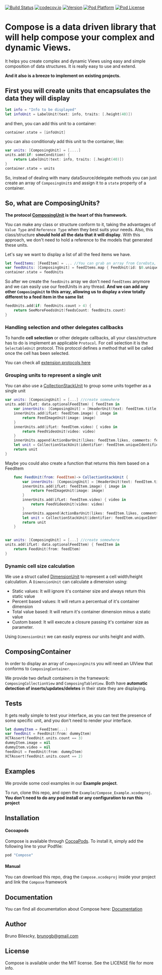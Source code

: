 [![Build Status](https://travis-ci.org/vivareal/Compose.svg)](https://travis-ci.org/vivareal/Compose)
[![codecov.io](http://codecov.io/github/vivareal/Compose/coverage.svg)](http://codecov.io/github/vivareal/Compose)
[![Version](https://img.shields.io/cocoapods/v/Compose.svg?style=flat)](http://cocoapods.org/pods/Compose)
[![Pod Platform](https://img.shields.io/cocoapods/p/Compose.svg)](http://cocoapods.org/pods/Compose)
[![Pod License](https://img.shields.io/cocoapods/l/Compose.svg)](https://github.com/vivareal/Compose/blob/master/LICENSE)

# Compose is a data driven library that will help compose your complex and dynamic Views.

It helps you create complex and dynamic Views using easy and simple composition of data structures. It is really easy to use and extend.

**And it also is a breeze to implement on existing projects.**

## First you will create units that encapsulates the data they will display
```swift
let info = "Info to be displayed"
let infoUnit = LabelUnit(text: info, traits: [.height(40)])
```
and then, you can add this unit to a container:

```swift
container.state = [infoUnit]
```
you can also conditionaly add this unit to the container, like:

```swift
var units: [ComposingUnit] = [....]
units.add(if: someCondition) {
	return LabelUnit(text: info, traits: [.height(40)])
}
container.state = units
```
So, instead of dealing with many dataSource/delegate methods you can just create an array of `ComposingUnit`s and assign it to a `state` property of a container.

## So, what are ComposingUnits?
**The protocol [ComposingUnit](https://vivareal.github.io/Compose/Protocols/ComposingUnit.html) is the heart of this framework.**

You can make any class or structure conform to it, taking the advantages of `Value Type` and `Reference Type` when they best suits your needs.
Also, this class/structure **should hold all the data that it will display**. With this approach, we don't need to hold a reference to the models that generated these units.

Let's say we want to display a list of all the feed items we have.

```swift
let feedItems: [FeedItem] = ... //You can grab an array from CoreData, JSON, Realm, anywhere...
var feedUnits: [ComposingUnit] = feedItems.map { FeedUnit(id: $0.uniqueId, title: $0.title, image: $0.image, likeCount:Int) }
container.state = feedUnits
```
So after we create the `feedUnits` array we don't need `feedItems` anymore and we can easily use our feedUnits in any thread.
**And we can add any other `ComposingUnit` to this array, allowing us to display a view totally different to a feed item in the same list**

```swift
feedUnits.add(if: feedUnits.count > 4) {
	return SeeMoreFeedsUnit(feedsCount: feedUnits.count)
}
```
### Handling selection and other delegates callbacks
To handle **cell selection** or other delegate callbacks, all your class/structure has to do is implement an applicable `Protocol`. For cell selection it is the `SelectableUnit` protocol. This protocol defines a method that will be called once the cell has been selected. 

You can check all [extension protocols here](https://vivareal.github.io/Compose/Extending%20Units.html)

### Grouping units to represent a single unit
You can also use a [CollectionStackUnit](https://vivareal.github.io/Compose/Structs/CollectionStackUnit.html) to group some units together as a single unit

```swift
var units: [ComposingUnit] = [...] //create somewhere
units.add(ifLet: data.optionalFeedItem) { feedItem in
	var innerUnits: [ComposingUnit] = [HeaderUnit(text: feedItem.title)]
	innerUnits.add(ifLet: feedItem.image) { image in
		return FeedImageUnit(image: image)
	}
	innerUnits.add(ifLet: feedItem.video) { video in
		return FeedVideoUnit(video: video)
	}
	innerUnits.append(ActionBarUnit(likes: feedItem.likes, comments: feedItem.comments))
	let unit = CollectionStackUnit(identifier: feedItem.uniqueIdentifier, direction: .vertical, traits: [], units: innerUnits)
	return unit
}
```
Maybe you could also create a function that returns this item based on a FeedItem

```swift
	func FeedUnit(from: FeedItem)-> CollectionStackUnit {
		var innerUnits: [ComposingUnit] = [HeaderUnit(text: feedItem.title)]
		innerUnits.add(ifLet: feedItem.image) { image in
			return FeedImageUnit(image: image)
		}
		innerUnits.add(ifLet: feedItem.video) { video in
			return FeedVideoUnit(video: video)
		}
		innerUnits.append(ActionBarUnit(likes: feedItem.likes, comments: feedItem.comments))
		let unit = CollectionStackUnit(identifier: feedItem.uniqueIdentifier, direction: .vertical, traits: [], units: innerUnits)
		return unit
	}
	
```

```swift
var units: [ComposingUnit] = [...] //create somewhere
units.add(ifLet: data.optionalFeedItem) { feedItem in
	return FeedUnit(from: feedItem)
}
```

### Dynamic cell size calculation
We use a struct called [DimensionUnit](https://vivareal.github.io/Compose/Structs/DimensionUnit.html) to represent a cell width/height calculation. A `DimensionUnit` can calculate a dimension using:
* Static values: It will ignore it's container size and always return this static value
* Percent based values: It will return a percentual of it's container dimension
* Total value based: It will return it's container dimension minus a static value
* Custom based: It will execute a closure passing it's container size as parameter.

Using `DimensionUnit` we can easily express our units height and width.

## ComposingContainer
In order to display an array of `ComposingUnit`s you will need an UIView that conforms to `ComposingContainer`.  

We provide two default containers in the framework: `ComposingCollectionView` and `ComposingTableView`. Both have **automatic detection of inserts/updates/deletes** in their state they are displaying.

## Tests
It gets really simple to test your interface, as you can test the presence of some specific unit, and you don't need to render your interface.

```swift
let dummyItem = FeedItem(...)
var feedUnit = FeedUnit(from: dummyItem)
XCTAssert(feedUnit.units.count == 3)
dummyItem.image = nil
dummyItem.video = nil
feedUnit = FeedUnit(from: dummyItem)
XCTAssert(feedUnit.units.count == 2)
```

## Examples

We provide some cool examples in our **Example project**.

To run, clone this repo, and open the `Example/Compose_Example.xcodeproj`. **You don't need to do any pod install or any configuration to run this project**

## Installation

#### Cocoapods
Compose is available through [CocoaPods](http://cocoapods.org). To install
it, simply add the following line to your Podfile:

```ruby
pod "Compose"
```

#### Manual
You can download this repo, drag the `Compose.xcodeproj` inside your project and link the `Compose` framework 
 
## Documentation
You can find all documentation about Compose here: [Documentation](https://vivareal.github.io/Compose/index.html)

## Author

Bruno Bilescky, [brunogb@gmail.com](mailto:brunogb@gmail.com)

## License

Compose is available under the MIT license. See the LICENSE file for more info.
